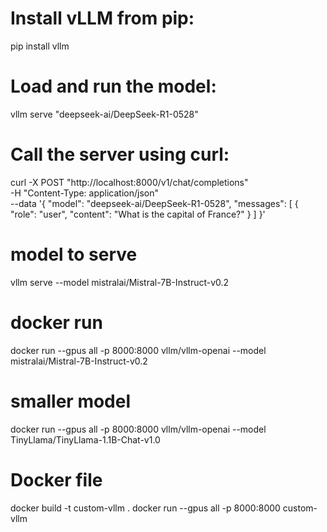 # Install vLLM from pip:
pip install vllm

# Load and run the model:
vllm serve "deepseek-ai/DeepSeek-R1-0528"

# Call the server using curl:
curl -X POST "http://localhost:8000/v1/chat/completions" \
	-H "Content-Type: application/json" \
	--data '{
		"model": "deepseek-ai/DeepSeek-R1-0528",
		"messages": [
			{
				"role": "user",
				"content": "What is the capital of France?"
			}
		]
	}'

# model to serve
vllm serve --model mistralai/Mistral-7B-Instruct-v0.2

# docker run
docker run --gpus all -p 8000:8000 vllm/vllm-openai --model mistralai/Mistral-7B-Instruct-v0.2

# smaller model
docker run --gpus all -p 8000:8000 vllm/vllm-openai --model TinyLlama/TinyLlama-1.1B-Chat-v1.0

# Docker file
  docker build -t custom-vllm .
docker run --gpus all -p 8000:8000 custom-vllm
